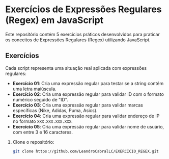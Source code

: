 # Exercícios de Expressões Regulares (Regex) em JavaScript

Este repositório contém 5 exercícios práticos desenvolvidos para praticar os conceitos de Expressões Regulares (Regex) utilizando JavaScript.

## Exercícios

Cada script representa uma situação real aplicada com expressões regulares:

- **Exercício 01**: Cria uma expressão regular para testar se a string contém uma letra maiúscula.
- **Exercício 02**: Cria uma expressão regular para validar ID com o formato numérico seguido de "ID".
- **Exercício 03**: Cria uma expressão regular para validar marcas específicas (Nike, Adidas, Puma, Asics).
- **Exercício 04**: Cria uma expressão regular para validar endereço de IP no formato `XXX.XXX.XXX.XXX`.
- **Exercício 05**: Cria uma expressão regular para validar nome de usuário, com entre 3 e 16 caracteres.

1. Clone o repositório:

   ```bash
   git clone https://github.com/LeandroCabralLC/EXERCICIO_REGEX.git
